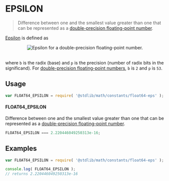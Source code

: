 EPSILON
===
> Difference between one and the smallest value greater than one that can be represented as a [double-precision floating-point number][ieee754].

<!-- <intro> -->
[Epsilon][machine-epsilon] is defined as

<!-- <equation class="equation" label="eq:epsilon_float64" align="center" raw="\epsilon = b^{-(p-1)}" alt="Epsilon for a double-precision floating-point number."> -->
<div class="equation" align="center" data-raw-text="\epsilon = b^{-(p-1)}" data-equation="eq:epsilon_float64">
	<img src="https://cdn.rawgit.com/stdlib-js/stdlib/bca33e85fd9d88801e71ba3d54f04d7d21a8d49a/lib/node_modules/@stdlib/math/constants/float64-eps/docs/img/epsilon.svg" alt="Epsilon for a double-precision floating-point number.">
	<br>
	<br>
</div>
<!-- </equation> -->

where `b` is the radix (base) and `p` is the precision (number of radix bits in the significand). For [double-precision floating-point numbers][ieee754], `b` is `2` and `p` is `53`.
<!-- </intro> -->

<!-- <usage> -->
## Usage

``` javascript
var FLOAT64_EPSILON = require( '@stdlib/math/constants/float64-eps' );
```

#### FLOAT64_EPSILON

Difference between one and the smallest value greater than one that can be represented as a [double-precision floating-point number][ieee754].

``` javascript
FLOAT64_EPSILON === 2.220446049250313e-16;
```
<!-- </usage> -->

<!-- <examples> -->
## Examples

``` javascript
var FLOAT64_EPSILON = require( '@stdlib/math/constants/float64-eps' );

console.log( FLOAT64_EPSILON );
// returns 2.220446049250313e-16
```
<!-- </examples> -->

<!-- <links> -->
[ieee754]: https://en.wikipedia.org/wiki/IEEE_754-1985
[machine-epsilon]: https://en.wikipedia.org/wiki/Machine_epsilon
<!-- </links> -->
